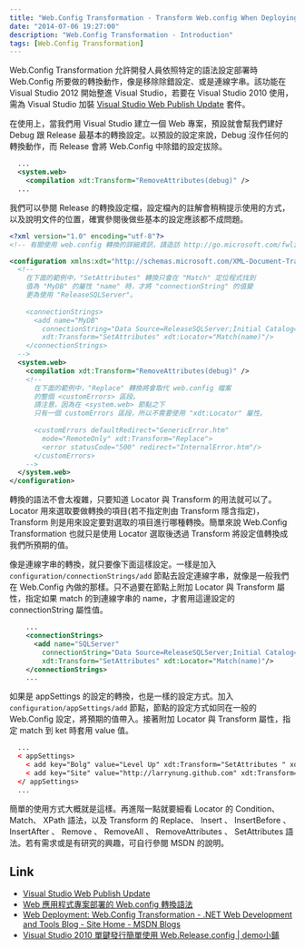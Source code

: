 ```yaml
---
title: "Web.Config Transformation - Transform Web.config When Deploying a Web Application Project"
date: "2014-07-06 19:27:00"
description: "Web.Config Transformation - Introduction"
tags: [Web.Config Transformation]
---
```



Web.Config Transformation 允許開發人員依照特定的語法設定部署時 Web.Config 所要做的轉換動作，像是移除除錯設定、或是連線字串。該功能在 Visual Studio 2012 開始整進 Visual Studio，若要在 Visual Studio 2010 使用，需為 Visual Studio 加裝 [Visual Studio Web Publish Update](http://msdn.microsoft.com/en-us/library/jj161045\(v=vs.110\).aspx) 套件。 

<!-- More -->

在使用上，當我們用 Visual Studio 建立一個 Web 專案，預設就會幫我們建好 Debug 跟 Release 最基本的轉換設定。以預設的設定來說，Debug 沒作任何的轉換動作，而 Release 會將 Web.Config 中除錯的設定拔除。

```xml
  ...
  <system.web>
    <compilation xdt:Transform="RemoveAttributes(debug)" />
  ...
```


我們可以參閱 Release 的轉換設定檔，設定檔內的註解會稍稍提示使用的方式，以及說明文件的位置，確實參閱後做些基本的設定應該都不成問題。  

```xml
<?xml version="1.0" encoding="utf-8"?>
<!-- 有關使用 web.config 轉換的詳細資訊，請造訪 http://go.microsoft.com/fwlink/?LinkId=125889 -->

<configuration xmlns:xdt="http://schemas.microsoft.com/XML-Document-Transform">
  <!--
    在下面的範例中，"SetAttributes" 轉換只會在 "Match" 定位程式找到
    值為 "MyDB" 的屬性 "name" 時，才將 "connectionString" 的值變
    更為使用 "ReleaseSQLServer"。
    
    <connectionStrings>
      <add name="MyDB"
        connectionString="Data Source=ReleaseSQLServer;Initial Catalog=MyReleaseDB;Integrated Security=True"
        xdt:Transform="SetAttributes" xdt:Locator="Match(name)"/>
    </connectionStrings>
  -->
  <system.web>
    <compilation xdt:Transform="RemoveAttributes(debug)" />
    <!--
      在下面的範例中，"Replace" 轉換將會取代 web.config 檔案
      的整個 <customErrors> 區段。
      請注意，因為在 <system.web> 節點之下
      只有一個 customErrors 區段，所以不需要使用 "xdt:Locator" 屬性。
      
      <customErrors defaultRedirect="GenericError.htm"
        mode="RemoteOnly" xdt:Transform="Replace">
        <error statusCode="500" redirect="InternalError.htm"/>
      </customErrors>
    -->
  </system.web>
</configuration>
```


轉換的語法不會太複雜，只要知道 Locator 與 Transform 的用法就可以了。 Locator 用來選取要做轉換的項目(若不指定則由 Transform 隱含指定)， Transform 則是用來設定要對選取的項目進行哪種轉換。簡單來說 Web.Config Transformation 也就只是使用 Locator 選取後透過 Transform 將設定值轉換成我們所預期的值。

像是連線字串的轉換，就只要像下面這樣設定。一樣是加入 `configuration/connectionStrings/add` 節點去設定連線字串，就像是一般我們在 Web.Config 內做的那樣。只不過要在節點上附加 Locator 與 Transform 屬性，指定如果 match 的到連線字串的 name，才套用這邊設定的 connectionString 屬性值。  

```xml
    ...
    <connectionStrings>
      <add name="SQLServer"
        connectionString="Data Source=ReleaseSQLServer;Initial Catalog=MyReleaseDB;Integrated Security=True"
        xdt:Transform="SetAttributes" xdt:Locator="Match(name)"/>
    </connectionStrings>
    ...
```

如果是 appSettings 的設定的轉換，也是一樣的設定方式。加入 `configuration/appSettings/add` 節點，節點的設定方式如同在一般的 Web.Config 設定，將預期的值帶入。接著附加 Locator 與 Transform 屬性，指定 match 到 ket 時套用 value 值。
```xml
  ...
  < appSettings>
    < add key="Bolg" value="Level Up" xdt:Transform="SetAttributes " xdt:Locator=" Match(key)"/>
    < add key="Site" value="http://larrynung.github.com" xdt:Transform="SetAttributes " xdt:Locator=" Match(key)"/>
  </ appSettings>
  ...
```

簡單的使用方式大概就是這樣。再進階一點就要細看 Locator 的 Condition、 Match、 XPath 語法，以及 Transform 的 Replace、 Insert 、 InsertBefore 、 InsertAfter 、 Remove 、 RemoveAll 、 RemoveAttributes 、 SetAttributes 語法。若有需求或是有研究的興趣，可自行參閱 MSDN 的說明。  

Link
----
* [Visual Studio Web Publish Update](http://msdn.microsoft.com/en-us/library/jj161045\(v=vs.110\).aspx)
* [Web 應用程式專案部署的 Web.config 轉換語法](http://msdn.microsoft.com/zh-tw/library/dd465326\(VS.100\).aspx)
* [Web Deployment: Web.Config Transformation - .NET Web Development and Tools Blog - Site Home - MSDN Blogs](http://blogs.msdn.com/b/webdev/archive/2009/05/04/web-deployment-web-config-transformation.aspx)
* [Visual Studio 2010 單鍵發行簡單使用 Web.Release.config | demo小鋪](http://demo.tc/Post/661)
